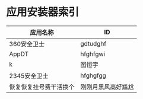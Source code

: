 # 应用安装器索引
| 应用名称 | ID |
| --- | --- |
| 360安全卫士 | gdtudghf |
| AppDT | hfghfgwi |
| k | 图恒宇 |
| 2345安全卫士 | hfghgfgg |
| 恢复恢复挂号费干活换个 | 刚刚月黑风高好尴尬 |
